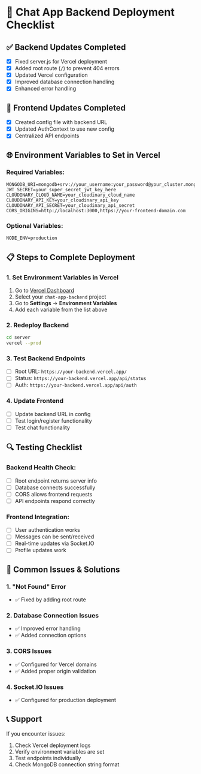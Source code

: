 # 🚀 Chat App Backend Deployment Checklist

## ✅ Backend Updates Completed
- [x] Fixed server.js for Vercel deployment
- [x] Added root route (`/`) to prevent 404 errors
- [x] Updated Vercel configuration
- [x] Improved database connection handling
- [x] Enhanced error handling

## 🔧 Frontend Updates Completed
- [x] Created config file with backend URL
- [x] Updated AuthContext to use new config
- [x] Centralized API endpoints

## 🌐 Environment Variables to Set in Vercel

### Required Variables:
```
MONGODB_URI=mongodb+srv://your_username:your_password@your_cluster.mongodb.net
JWT_SECRET=your_super_secret_jwt_key_here
CLOUDINARY_CLOUD_NAME=your_cloudinary_cloud_name
CLOUDINARY_API_KEY=your_cloudinary_api_key
CLOUDINARY_API_SECRET=your_cloudinary_api_secret
CORS_ORIGINS=http://localhost:3000,https://your-frontend-domain.com
```

### Optional Variables:
```
NODE_ENV=production
```

## 📋 Steps to Complete Deployment

### 1. Set Environment Variables in Vercel
1. Go to [Vercel Dashboard](https://vercel.com/dashboard)
2. Select your `chat-app-backend` project
3. Go to **Settings** → **Environment Variables**
4. Add each variable from the list above

### 2. Redeploy Backend
```bash
cd server
vercel --prod
```

### 3. Test Backend Endpoints
- [ ] Root URL: `https://your-backend.vercel.app/`
- [ ] Status: `https://your-backend.vercel.app/api/status`
- [ ] Auth: `https://your-backend.vercel.app/api/auth`

### 4. Update Frontend
- [ ] Update backend URL in config
- [ ] Test login/register functionality
- [ ] Test chat functionality

## 🔍 Testing Checklist

### Backend Health Check:
- [ ] Root endpoint returns server info
- [ ] Database connects successfully
- [ ] CORS allows frontend requests
- [ ] API endpoints respond correctly

### Frontend Integration:
- [ ] User authentication works
- [ ] Messages can be sent/received
- [ ] Real-time updates via Socket.IO
- [ ] Profile updates work

## 🚨 Common Issues & Solutions

### 1. "Not Found" Error
- ✅ Fixed by adding root route

### 2. Database Connection Issues
- ✅ Improved error handling
- ✅ Added connection options

### 3. CORS Issues
- ✅ Configured for Vercel domains
- ✅ Added proper origin validation

### 4. Socket.IO Issues
- ✅ Configured for production deployment

## 📞 Support
If you encounter issues:
1. Check Vercel deployment logs
2. Verify environment variables are set
3. Test endpoints individually
4. Check MongoDB connection string format
